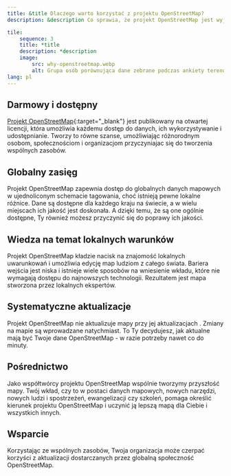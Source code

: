 ```yaml
---
title: &title Dlaczego warto korzystać z projektu OpenStreetMap?
description: &description Co sprawia, że projekt OpenStreetMap jest wyjątkowy?

tile:
    sequence: 3
    title: *title 
    description: *description
    image:
        src: why-openstreetmap.webp
        alt: Grupa osób porównująca dane zebrane podczas ankiety terenowej projektu OpenStreetMap
lang: pl
---
```


## Darmowy i dostępny

[Projekt OpenStreetMap](https://openstreetmap.org){:target="_blank"} jest publikowany na otwartej licencji, która umożliwia każdemu dostęp do danych, ich wykorzystywanie i udostępnianie. Tworzy to równe szanse, umożliwiając różnorodnym osobom, społecznościom i organizacjom przyczyniajac się do tworzenia wspólnych zasobów.

## Globalny zasięg

Projekt OpenStreetMap zapewnia dostęp do globalnych danych mapowych w ujednoliconym schemacie tagowania, choć istnieją pewne lokalne różnice. Dane są dostępne dla każdego kraju na świecie, a w wielu miejscach ich jakość jest doskonała. A dzięki temu, że są one ogólnie dostępne, Ty również możesz przyczynić się do poprawy ich jakości.

## Wiedza na temat lokalnych warunków

Projekt OpenStreetMap kładzie nacisk na znajomość lokalnych uwarunkowań i umożliwia edycję map ludziom z całego świata. Bariera wejścia jest niska i istnieje wiele sposobów na wniesienie wkładu, które nie wymagają dostępu do najnowszych technologii. Rezultatem jest mapa stworzona przez lokalnych ekspertów.

## Systematyczne aktualizacje

Projekt OpenStreetMap nie aktualizuje mapy przy jej aktualizacjach . Zmiany na mapie są wprowadzane natychmiast. To Ty decydujesz, jak aktualne mają być Twoje dane OpenStreetMap - w razie potrzeby nawet co do minuty.

## Pośrednictwo

Jako współtwórcy projektu OpenStreetMap wspólnie tworzymy przyszłość mapy. Twój wkład, czy to w postaci danych mapowych, nowych narzędzi, nowych ludzi i spostrzeżeń, ewangelizacji czy szkoleń, pomaga określić kierunek projektu OpenStreetMap i uczynić ją lepszą mapą dla Ciebie i wszystkich innych.

## Wsparcie

Korzystając ze wspólnych zasobów, Twoja organizacja może czerpać korzyści z aktualizacji dostarczanych przez globalną społeczność OpenStreetMap.

